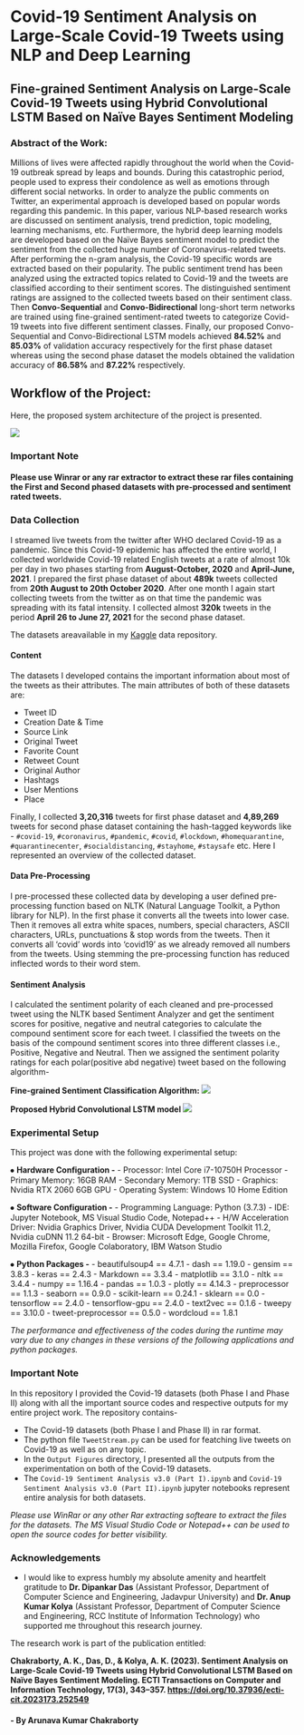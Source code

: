 # Covid-19 Sentiment Analysis on Large-Scale Covid-19 Tweets using NLP and Deep Learning

## Fine-grained Sentiment Analysis on Large-Scale Covid-19 Tweets using Hybrid Convolutional LSTM Based on Naïve Bayes Sentiment Modeling


### Abstract of the Work:

Millions of lives were affected rapidly throughout the world when the Covid-19 outbreak spread by leaps and bounds. During this catastrophic period, people used to express their condolence as well as emotions through different social networks. In order to analyze the public comments on Twitter, an experimental approach is developed based on popular words regarding this pandemic. In this paper, various NLP-based research works are discussed on sentiment analysis, trend prediction, topic modeling, learning mechanisms, etc. Furthermore, the hybrid deep learning models are developed based on the Naïve Bayes sentiment model to predict the sentiment from the collected huge number of Coronavirus-related tweets. After performing the n-gram analysis, the Covid-19 specific words are extracted based on their popularity. The public sentiment trend has been analyzed using the extracted topics related to Covid-19 and the tweets are classified according to their sentiment scores. The distinguished sentiment ratings are assigned to the collected tweets based on their sentiment class. Then **Convo-Sequential** and **Convo-Bidirectional** long-short term networks are trained using fine-grained sentiment-rated tweets to categorize Covid-19 tweets into five different sentiment classes. Finally, our proposed Convo-Sequential and Convo-Bidirectional LSTM models achieved **84.52%** and **85.03%** of validation accuracy respectively for the first phase dataset whereas using the second phase dataset the models obtained the validation accuracy of **86.58%** and **87.22%** respectively.

## Workflow of the Project:
Here, the proposed system architecture of the project is presented.

![](https://github.com/ArunavaKumar/Covid-19_Fine-grained_Sentiment_Analysis/blob/main/Images/Proposed%20Methodology.png)
                                 
### Important Note

#### Please use Winrar or any rar extractor to extract these rar files containing the First and Second phased datasets with pre-processed and sentiment rated tweets. 


### Data Collection

I streamed live tweets from the twitter after WHO declared Covid-19 as a pandemic. Since this Covid-19 epidemic has affected the entire world, I collected worldwide Covid-19 related English tweets at a rate of almost 10k per day in two phases starting from **August-October, 2020** and **April-June, 2021**. I prepared the first phase dataset of about **489k** tweets collected from **20th August to 20th October 2020**. After one month I again start collecting tweets from the twitter as on that time the pandemic was spreading with its fatal intensity. I collected almost **320k** tweets in the period **April 26 to June 27, 2021** for the second phase dataset.

The datasets areavailable in my [Kaggle](https://www.kaggle.com/datasets/arunavakrchakraborty/covid19-twitter-dataset) data repository.


#### Content

The datasets I developed contains the important information about most of the tweets as their attributes. The main attributes of both of these datasets are: 
- Tweet ID
- Creation Date & Time
- Source Link
- Original Tweet
- Favorite Count
- Retweet Count
- Original Author
- Hashtags
- User Mentions
- Place

Finally, I collected **3,20,316** tweets for first phase dataset and **4,89,269** tweets for second phase dataset containing the hash-tagged keywords like - `#covid-19`, `#coronavirus`, `#pandemic`, `#covid`, `#lockdown`, `#homequarantine`, `#quarantinecenter`, `#socialdistancing`, `#stayhome`, `#staysafe` etc. Here I represented an overview of the collected dataset.


#### Data Pre-Processing

I pre-processed these collected data by developing a user defined pre-processing function based on NLTK (Natural Language Toolkit, a Python library for NLP). In the first phase it converts all the tweets into lower case. Then it removes all extra white spaces, numbers, special characters, ASCII characters, URLs, punctuations & stop words from the tweets. Then it converts all ‘covid’ words into ‘covid19’ as we already removed all numbers from the tweets. Using stemming the pre-processing function has reduced inflected words to their word stem.

#### Sentiment Analysis

I calculated the sentiment polarity of each cleaned and pre-processed tweet using the NLTK based Sentiment Analyzer and get the sentiment scores for positive, negative and neutral categories to calculate the compound sentiment score for each tweet. I classified the tweets on the basis of the compound sentiment scores into three different classes i.e., Positive, Negative and Neutral. Then we assigned the sentiment polarity ratings for each polar(positive abd negative) tweet based on the following algorithm-

**Fine-grained Sentiment Classification Algorithm:**
![](https://github.com/ArunavaKumar/Covid-19_Fine-grained_Sentiment_Analysis/blob/main/Images/Fine-grained%20Classification.png)

**Proposed Hybrid Convolutional LSTM model**
![](https://github.com/ArunavaKumar/Covid-19_Fine-grained_Sentiment_Analysis/blob/main/Images/CNN%2BLSTM.png)

### Experimental Setup

This project was done with the following experimental setup:

⦁ **Hardware Configuration -** 
    - Processor: Intel Core i7-10750H Processor
    - Primary Memory: 16GB RAM
    - Secondary Memory: 1TB SSD
    - Graphics: Nvidia RTX 2060 6GB GPU
    - Operating System: Windows 10 Home Edition

⦁ **Software Configuration -** 
    - Programming Language: Python (3.7.3)
    - IDE: Jupyter Notebook, MS Visual Studio Code, Notepad++
    - H/W Acceleration Driver: Nvidia Graphics Driver, Nvidia CUDA Development Toolkit 11.2, Nvidia cuDNN 11.2 64-bit
    - Browser: Microsoft Edge, Google Chrome, Mozilla Firefox, Google Colaboratory, IBM Watson Studio

⦁ **Python Packages -** 
    - beautifulsoup4 == 4.7.1
    - dash == 1.19.0
    - gensim == 3.8.3
    - keras == 2.4.3
    - Markdown == 3.3.4
    - matplotlib == 3.1.0
    - nltk == 3.4.4
    - numpy == 1.16.4
    - pandas == 1.0.3
    - plotly == 4.14.3
    - preprocessor == 1.1.3
    - seaborn == 0.9.0
    - scikit-learn == 0.24.1
    - sklearn == 0.0
    - tensorflow == 2.4.0
    - tensorflow-gpu == 2.4.0
    - text2vec == 0.1.6
    - tweepy == 3.10.0
    - tweet-preprocessor == 0.5.0
    - wordcloud == 1.8.1

*The performance and effectiveness of the codes during the runtime may vary due to any changes in these versions of the following applications and python packages.*


### Important Note

In this repository I provided the Covid-19 datasets (both Phase I and Phase II) along with all the important source codes and respective outputs for my entire project work. The repository contains-
- The Covid-19 datasets (both Phase I and Phase II) in rar format.
- The python file `TweetStream.py` can be used for featching live tweets on Covid-19 as well as on any topic.
- In the `Output Figures` directory, I presented all the outputs from the experimentation on both of the Covid-19 datasets.
- The `Covid-19 Sentiment Analysis v3.0 (Part I).ipynb` and `Covid-19 Sentiment Analysis v3.0 (Part II).ipynb` jupyter notebooks represent entire analysis for both datasets.

*Please use WinRar or any other Rar extracting softeare to extract the files for the datasets. The MS Visual Studio Code or Notepad++ can be used to open the source codes for better visibility.*


### Acknowledgements

- I would like to express humbly my absolute amenity and heartfelt gratitude to **Dr. Dipankar Das** (Assistant Professor, Department of Computer Science and Engineering, Jadavpur University) and **Dr. Anup Kumar Kolya** (Assistant Professor, Department of Computer Science and Engineering, RCC Institute of Information Technology) who supported me throughout this research journey.


The research work is part of the publication entitled:

**Chakraborty, A. K., Das, D., & Kolya, A. K. (2023). Sentiment Analysis on Large-Scale Covid-19 Tweets using Hybrid Convolutional LSTM Based on Naïve Bayes Sentiment Modeling. ECTI Transactions on Computer and Information Technology, 17(3), 343–357. https://doi.org/10.37936/ecti-cit.2023173.252549**


#### - By Arunava Kumar Chakraborty
